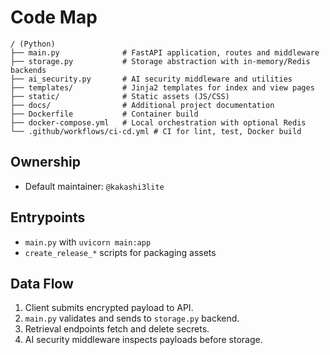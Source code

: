 # Code Map

```
/ (Python)
├── main.py              # FastAPI application, routes and middleware
├── storage.py           # Storage abstraction with in-memory/Redis backends
├── ai_security.py       # AI security middleware and utilities
├── templates/           # Jinja2 templates for index and view pages
├── static/              # Static assets (JS/CSS)
├── docs/                # Additional project documentation
├── Dockerfile           # Container build
├── docker-compose.yml   # Local orchestration with optional Redis
└── .github/workflows/ci-cd.yml # CI for lint, test, Docker build
```

## Ownership
- Default maintainer: `@kakashi3lite`

## Entrypoints
- `main.py` with `uvicorn main:app`
- `create_release_*` scripts for packaging assets

## Data Flow
1. Client submits encrypted payload to API.
2. `main.py` validates and sends to `storage.py` backend.
3. Retrieval endpoints fetch and delete secrets.
4. AI security middleware inspects payloads before storage.
